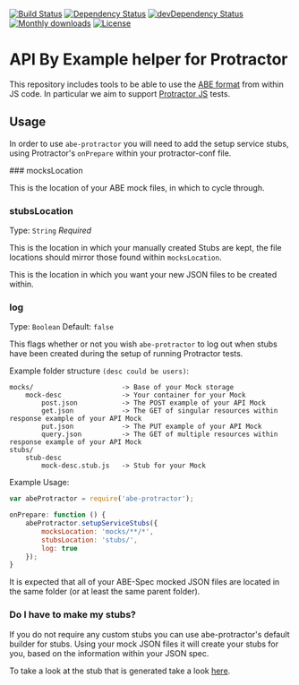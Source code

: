 [![Build Status](http://img.shields.io/travis/apibyexample/abe-protractor/master.svg)](https://travis-ci.org/apibyexample/abe-protractor)
[![Dependency Status](https://david-dm.org/apibyexample/abe-protractor/dev-status.svg)](https://david-dm.org/apibyexample/abe-protractor#info=devDependencies)
[![devDependency Status](https://david-dm.org/apibyexample/abe-protractor/status.svg)](https://david-dm.org/apibyexample/abe-protractor#info=dependencies)
[![Monthly downloads](http://img.shields.io/npm/dm/abe-protractor.svg)](https://www.npmjs.org/package/abe-protractor)
[![License](http://img.shields.io/npm/l/abe-protractor.svg)](https://www.npmjs.org/package/abe-protractor)

API By Example helper for Protractor
====================================

This repository includes tools to be able to use the [ABE format](https://github.com/apibyexample/abe-spec)
from within JS code. In particular we aim to support [Protractor JS](https://github.com/angular/protractor) tests.

## Usage

In order to use ``abe-protractor`` you will need to add the setup service stubs,
using Protractor's ``onPrepare`` within your protractor-conf file.

### mocksLocation

This is the location of your ABE mock files, in which to cycle through.

### stubsLocation

Type: ``String`` *Required*

This is the location in which your manually created Stubs are kept, the file locations should mirror those found within ``mocksLocation``.

This is the location in which you want your new JSON files to be created within.

### log

Type: ``Boolean`` Default: ``false``

This flags whether or not you wish ``abe-protractor`` to log out when stubs have been created during the setup of running Protractor tests.

Example folder structure ``(desc could be users)``:

```
mocks/                      -> Base of your Mock storage
    mock-desc               -> Your container for your Mock
        post.json           -> The POST example of your API Mock
        get.json            -> The GET of singular resources within response example of your API Mock
        put.json            -> The PUT example of your API Mock
        query.json          -> The GET of multiple resources within response example of your API Mock
stubs/
    stub-desc
        mock-desc.stub.js   -> Stub for your Mock
```

Example Usage:

```js
var abeProtractor = require('abe-protractor');

onPrepare: function () {
    abeProtractor.setupServiceStubs({
        mocksLocation: 'mocks/**/*',
        stubsLocation: 'stubs/',
        log: true
    });
}
```

It is expected that all of your ABE-Spec mocked JSON files are located in the same
folder (or at least the same parent folder).

### Do I have to make my stubs?

If you do not require any custom stubs you can use abe-protractor's default builder
for stubs. Using your mock JSON files it will create your stubs for you, based on the
information within your JSON spec.

To take a look at the stub that is generated take a look [here](src/abe-generate-stub.js).
